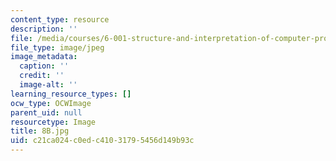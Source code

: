 ```yaml
---
content_type: resource
description: ''
file: /media/courses/6-001-structure-and-interpretation-of-computer-programs-spring-2005/c21ca024c0edc41031795456d149b93c_8B.jpg
file_type: image/jpeg
image_metadata:
  caption: ''
  credit: ''
  image-alt: ''
learning_resource_types: []
ocw_type: OCWImage
parent_uid: null
resourcetype: Image
title: 8B.jpg
uid: c21ca024-c0ed-c410-3179-5456d149b93c
---
```

